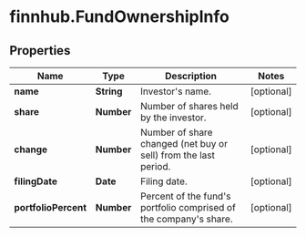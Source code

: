 # finnhub.FundOwnershipInfo

## Properties

Name | Type | Description | Notes
------------ | ------------- | ------------- | -------------
**name** | **String** | Investor&#39;s name. | [optional] 
**share** | **Number** | Number of shares held by the investor. | [optional] 
**change** | **Number** | Number of share changed (net buy or sell) from the last period. | [optional] 
**filingDate** | **Date** | Filing date. | [optional] 
**portfolioPercent** | **Number** | Percent of the fund&#39;s portfolio comprised of the company&#39;s share. | [optional] 


